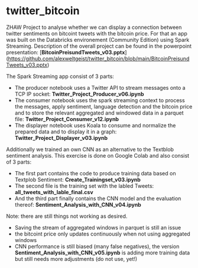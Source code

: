 # twitter_bitcoin

ZHAW Project to analyse whether we can display a connection between twitter sentiments on bitcoint tweets with the bitcoin price. For that an app was built on the Databricks environement (Community Edition) using Spark Streaming. Description of the overall project can be found in the powerpoint presentation: [**BitcoinPreisundTweets_v03.pptx**]  (https://github.com/alexweltgeist/twitter_bitcoin/blob/main/BitcoinPreisundTweets_v03.pptx)

The Spark Streaming app consist of 3 parts:
* The producer notebook uses a Twitter API to stream messages onto a TCP IP socket: **Twitter_Project_Producer_v06.ipynb**
* The consumer notebook uses the spark streaming context to process the messages, apply sentiment, language detection and the bitcoin price and to store the relevant aggregated and windowed data in a parquet file: **Twitter_Project_Consumer_v12.ipynb**
* The displayer notebook uses Koala to consume and normalize the prepared data and to display it in a graph: **Twitter_Project_Displayer_v03.ipynb** 

Additionally we trained an own CNN as an alternative to the Textblob sentiment analysis. This exercise is done on Google Colab and also consist of 3 parts:
* The first part contains the code to produce training data based on Textplob Sentiment: **Create_Trainingset_v03.ipynb** 
* The second file is the training set with the labled Tweets: **all_tweets_with_lable_final.csv**
* And the third part finally contains the CNN model and the evaluation thereof: **Sentiment_Analysis_with_CNN_v04.ipynb** 

Note: there are still things not working as desired. 
* Saving the stream of aggregated windows in parquet is still an issue
* the bitcoint price only updates continuously when not using aggregated windows
* CNN performance is still biased (many false negatives), the version **Sentiment_Analysis_with_CNN_v05.ipynb** is adding more training data but still needs more adjustments (do not use, yet!)


